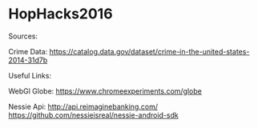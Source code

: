 # HopHacks2016
Sources:

Crime Data:
https://catalog.data.gov/dataset/crime-in-the-united-states-2014-31d7b


Useful Links:

WebGl Globe:
https://www.chromeexperiments.com/globe

Nessie Api:
http://api.reimaginebanking.com/
https://github.com/nessieisreal/nessie-android-sdk






